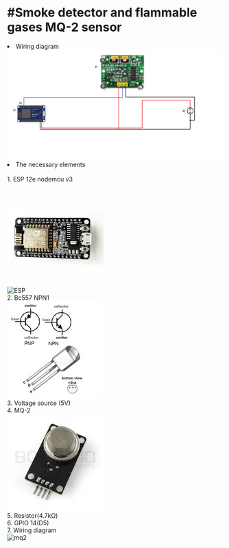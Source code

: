 <html>
<h1>#Smoke detector and flammable gases MQ-2 sensor </h1>
<li>Wiring diagram</li>
<img src="https://github.com/przemyslaw-turek/gm/blob/dev/hardware/sensors/motion/PIR-HC-SR501.bmp" alt="Diagram">
<li>	The necessary elements</li><br>
      1.	ESP 12e nodemcu v3
   
   
 <img src="https://github.com/przemyslaw-turek/gm/blob/dev/hardware/sensors/motion/esp1.jpg" alt="ESP"><br>
 <img src="http://cdn.frightanic.com/blog/wp-content/uploads/2015/09/esp8266-nodemcu-dev-kit-v3-pins.jpg" alt="ESP"><br>
      2. Bc557 NPN1<br>
      <img src="https://github.com/przemyslaw-turek/gm/blob/dev/hardware/sensors/mq2/Bc557%20NPN.jpg" alt="NPN"><br>
      3. Voltage source (5V)<br>
4. MQ-2<br>
<img src="https://github.com/przemyslaw-turek/gm/blob/dev/hardware/sensors/mq2/MQ-2.jpg" alt="mq2"><br>
5. Resistor(4.7kΩ)<br>
6. GPIO 14(D5)<br>
7. Wiring diagram<br>
<img src="https://github.com/przemyslaw-turek/gm/blob/dev/hardware/sensors/mq2/mq2.bmp" alt="mq2"><br>

